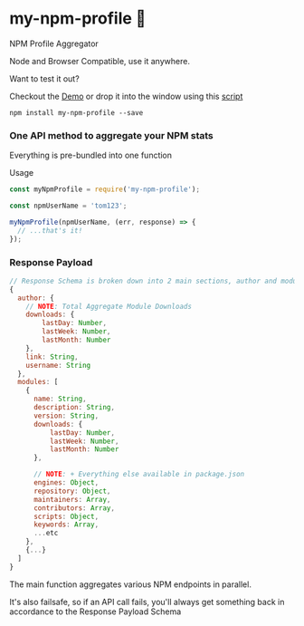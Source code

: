 # my-npm-profile :hatched_chick:
NPM Profile Aggregator

Node and Browser Compatible, use it anywhere.

Want to test it out?

Checkout the [Demo](https://cmswalker.github.io/my-npm-profile/)
or drop it into the window using this [script](https://raw.githubusercontent.com/cmswalker/my-npm-profile/master/myNpmProfile.js)

```
npm install my-npm-profile --save
```

### One API method to aggregate your NPM stats
Everything is pre-bundled into one function

Usage

```javascript
const myNpmProfile = require('my-npm-profile');

const npmUserName = 'tom123';

myNpmProfile(npmUserName, (err, response) => {
  // ...that's it!
});
```

### Response Payload
```javascript
// Response Schema is broken down into 2 main sections, author and modules
{
  author: {
    // NOTE: Total Aggregate Module Downloads
    downloads: {
        lastDay: Number,
        lastWeek: Number,
        lastMonth: Number
    },
    link: String,
    username: String    
  },
  modules: [
    {
      name: String,
      description: String,
      version: String,
      downloads: {
          lastDay: Number,
          lastWeek: Number,
          lastMonth: Number
      },

      // NOTE: + Everything else available in package.json
      engines: Object,
      repository: Object,
      maintainers: Array,
      contributors: Array,      
      scripts: Object,
      keywords: Array,
      ...etc
    },
    {...}    
  ]
}

```

The main function aggregates various NPM endpoints in parallel.

It's also failsafe, so if an API call fails, you'll always get something back in accordance to the Response Payload Schema

